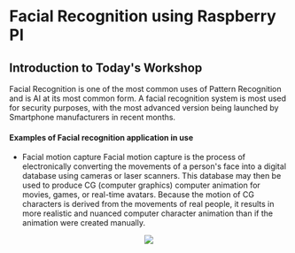 # Facial Recognition using Raspberry PI

## Introduction to Today's Workshop

Facial Recognition is one of the most common uses of Pattern Recognition and is AI at its most common form. A facial recognition system is most used for security purposes, with the most advanced version being launched by Smartphone manufacturers in recent months. <br/>

#### Examples of Facial recognition application in use
- Facial motion capture
Facial motion capture is the process of electronically converting the movements of a person's face into a digital database using cameras or laser scanners. This database may then be used to produce CG (computer graphics) computer animation for movies, games, or real-time avatars. Because the motion of CG characters is derived from the movements of real people, it results in more realistic and nuanced computer character animation than if the animation were created manually.

<div style="text-align:center"><img src =![Motion capture](https://user-images.githubusercontent.com/32713072/36053417-180aaada-0e0b-11e8-8488-7dfbe4e2ff3b.png) /></div>


